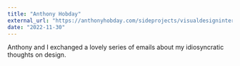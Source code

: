 ```yaml
---
title: "Anthony Hobday"
external_url: "https://anthonyhobday.com/sideprojects/visualdesigninterviews/justin-duke.html"
date: "2022-11-30"
---
```


Anthony and I exchanged a lovely series of emails about my idiosyncratic thoughts on design.

